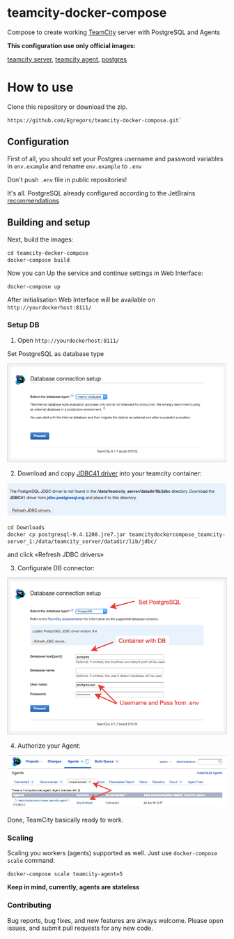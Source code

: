 # teamcity-docker-compose
Compose to create working [TeamCity](https://www.jetbrains.com/teamcity/) server with PostgreSQL and Agents

**This configuration use only official images:**

[teamcity server](https://hub.docker.com/r/jetbrains/teamcity-server/),
[teamcity agent](https://hub.docker.com/r/jetbrains/teamcity-minimal-agent/),
[postgres](https://hub.docker.com/_/postgres/)


# How to use

Clone this repository or download the zip.

```
https://github.com/Egregors/teamcity-docker-compose.git`
```


## Configuration

First of all, you should set your Postgres username and password variables in `env.example` and rename `env.example` to `.env`

Don't push `.env` file in public repositories!

It's all. PostgreSQL already configured according to the
JetBrains [recommendations](https://confluence.jetbrains.com/pages/viewpage.action?pageId=74847395#HowTo...-ConfigureNewlyInstalledPostgreSQLServer)


## Building and setup

Next, build the images:

```
cd teamcity-docker-compose
docker-compose build
```

Now you can Up the service and continue settings in Web Interface:

```
docker-compose up
```

After initialisation Web Interface will be available on `http://yourdockerhost:8111/`


### Setup DB

1. Open `http://yourdockerhost:8111/`

Set PostgreSQL as database type

![Alt text](raw/img/1.png?raw=true)

2. Download and copy [JDBC41 driver](https://jdbc.postgresql.org/download.html#current) into your teamcity container:


![Alt text](raw/img/0.png?raw=true)

```
cd Downloads
docker cp postgresql-9.4.1208.jre7.jar teamcitydockercompose_teamcity-server_1:/data/teamcity_server/datadir/lib/jdbc/
```
and click «Refresh JDBC drivers»

3. Configurate DB connector:

![Alt text](raw/img/2.png?raw=true)

4. Authorize your Agent:

![Alt text](raw/img/3.png?raw=true)

Done, TeamCity basically ready to work.

### Scaling

Scaling you workers (agents) supported as well. Just use `docker-compose scale` command:

```
docker-compose scale teamcity-agent=5
```

**Keep in mind, currently, agents are stateless**

### Contributing

Bug reports, bug fixes, and new features are always welcome.
Please open issues, and submit pull requests for any new code.